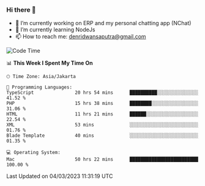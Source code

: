 ### Hi there 👋

- 🔭 I’m currently working on ERP and my personal chatting app (NChat)
- 🌱 I’m currently learning NodeJs
- 📫 How to reach me: denridwansaputra@gmail.com


<!--START_SECTION:waka-->
![Code Time](http://img.shields.io/badge/Code%20Time-2%2C737%20hrs%2037%20mins-blue)

📊 **This Week I Spent My Time On** 

```text
🕑︎ Time Zone: Asia/Jakarta

💬 Programming Languages: 
TypeScript               20 hrs 54 mins      ██████████░░░░░░░░░░░░░░░   41.52 % 
PHP                      15 hrs 38 mins      ████████░░░░░░░░░░░░░░░░░   31.06 % 
HTML                     11 hrs 21 mins      ██████░░░░░░░░░░░░░░░░░░░   22.54 % 
XML                      53 mins             ░░░░░░░░░░░░░░░░░░░░░░░░░   01.76 % 
Blade Template           40 mins             ░░░░░░░░░░░░░░░░░░░░░░░░░   01.35 % 

💻 Operating System: 
Mac                      50 hrs 22 mins      █████████████████████████   100.00 % 
```


 Last Updated on 04/03/2023 11:31:19 UTC
<!--END_SECTION:waka-->
